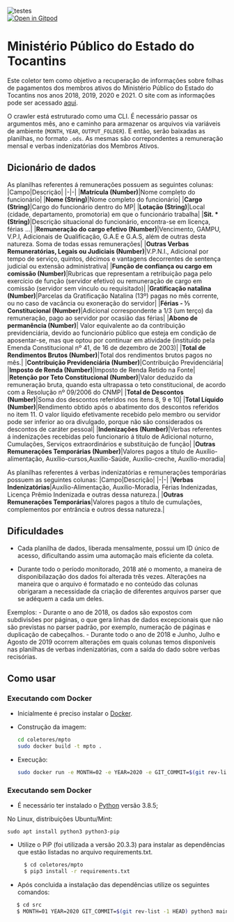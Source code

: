 
![testes](https://github.com/dadosjusbr/coletor-MPTO/actions/workflows/docker-publish.yml/badge.svg)    
[![Open in Gitpod](https://gitpod.io/button/open-in-gitpod.svg)](https://gitpod.io/#https://github.com/dadosjusbr/coletor-MPTO)

# Ministério Público do Estado do Tocantins

Este coletor tem como objetivo a recuperação de informações sobre folhas de pagamentos dos membros ativos do Ministério Público do Estado do Tocantins nos anos 2018, 2019, 2020 e 2021. O site com as informações pode ser acessado [aqui](https://mpto.mp.br/transparencia/webdocs).

O crawler está estruturado como uma CLI. É necessário passar os argumentos mês, ano e caminho para armazenar os arquivos via variáveis de ambiente (`MONTH`, `YEAR`, `OUTPUT_FOLDER`). E então, serão baixadas as planilhas, no formato `.ods`. As mesmas são correpondentes a remuneração mensal e verbas indenizatórias dos Membros Ativos.

## Dicionário de dados
As planilhas referentes á remunerações possuem as seguintes colunas:
|Campo|Descrição|
|-|-|
|**Matrícula (Number)**|Nome completo do funcionário|
|**Nome (String)**|Nome completo do funcionário|
|**Cargo (String)**|Cargo do funcionário dentro do MP|
|**Lotação (String)**|Local (cidade, departamento, promotoria) em que o funcionário trabalha|
|**Sit. * (String)**|Descrição situacional do funcionário, encontra-se em licença, férias ...|
|**Remuneração do cargo efetivo (Number)**|Vencimento, GAMPU, V.P.I, Adicionais de Qualificação, G.A.E e G.A.S, além de outras desta natureza. Soma de todas essas remunerações|
|**Outras Verbas Remuneratórias, Legais ou  Judiciais (Number)**|V.P.N.I., Adicional por tempo de serviço, quintos, décimos e vantagens decorrentes de sentença judicial ou extensão administrativa|
|**Função de confiança ou cargo em comissão (Number)**|Rubricas que representam a retribuição paga pelo exercício de função (servidor efetivo) ou remuneração de cargo em comissão (servidor sem vínculo ou requisitado)|
|**Gratificação natalina (Number)**|Parcelas da Gratificação Natalina (13º) pagas no mês corrente, ou no caso de vacância ou exoneração do servidor|
|**Férias - ⅓ Constitucional (Number)**|Adicional correspondente a 1/3 (um terço) da remuneração, pago ao servidor por ocasião das férias|
|**Abono de permanência (Number)**| Valor equivalente ao da contribuição previdenciária, devido ao funcionário público que esteja em condição de aposentar-se, mas que optou por continuar em atividade (instituído pela Emenda Constitucional nº 41, de 16 de dezembro de 2003)|
|**Total de Rendimentos Brutos (Number)**|Total dos rendimentos brutos pagos no mês.|
|**Contribuição Previdenciária (Number)**|Contribuição Previdenciária|
|**Imposto de Renda (Number)**|Imposto de Renda Retido na Fonte|
|**Retenção por Teto Constitucional (Number)**|Valor deduzido da remuneração bruta, quando esta ultrapassa o teto constitucional, de acordo com a Resolução nº 09/2006 do CNMP|
|**Total de Descontos (Number)**|Soma dos descontos referidos nos itens 8, 9 e 10|
|**Total Líquido (Number)**|Rendimento obtido após o abatimento dos descontos referidos no item 11. O valor líquido efetivamente recebido pelo membro ou servidor pode ser inferior ao ora divulgado, porque não são considerados os descontos de caráter pessoal|
|**Indenizações (Number)**|Verbas referentes á indenizações recebidas pelo funcionario á titulo de Adicional noturno, Cumulações, Serviços extraordinários e substituição de função|
|**Outras Remunerações Temporárias (Number)**|Valores pagos a título de Auxílio-alimentação, Auxílio-cursos,Auxílio-Saúde, Auxílio-creche, Auxílio-moradia|


As planilhas referentes á verbas indenizatórias e remunerações temporárias possuem as seguintes colunas:
|Campo|Descrição|
|-|-|
|**Verbas Indenizatórias**|Auxílio-Alimentação, Auxílio-Moradia, Férias Indenizadas, Licença Prêmio Indenizada e outras dessa natureza.|
|**Outras Remunerações Temporárias**|Valores pagos a título de cumulações, complementos por entrância e outros dessa natureza.|

## Dificuldades 

- Cada planilha de dados, liberada mensalmente, possui um ID único de acesso, dificultando assim uma automação mais eficiente da coleta.

- Durante todo o período monitorado, 2018 até o momento, a maneira de disponibilazação dos dados foi alterada três vezes. Alterações na maneira que o arquivo é formatado e no conteúdo das colunas obrigaram a necessidade da criação de diferentes arquivos parser que se adéquem a cada um deles.

Exemplos:
    - Durante o ano de 2018, os dados são expostos com subdivisões por páginas, o que gera linhas de dados excepcionais que não são previstas no parser padrão, por exemplo, numeração de páginas e duplicação de cabeçalhos.
    - Durante todo o ano de 2018 e Junho, Julho e Agosto de 2019 ocorrem alterações em quais colunas temos disponíveis nas planilhas de verbas indenizatórias, com a saída do dado sobre verbas recisórias.


## Como usar

 ### Executando com Docker

 - Inicialmente é preciso instalar o [Docker](https://docs.docker.com/install/). 

 - Construção da imagem:

    ```sh
    cd coletores/mpto
    sudo docker build -t mpto .
    ```
 - Execução:
 
    ```sh
    sudo docker run -e MONTH=02 -e YEAR=2020 -e GIT_COMMIT=$(git rev-list -1 HEAD) mpto 
    ```

 ### Executando sem Docker

 - É necessário ter instalado o [Python](https://www.python.org/downloads/release/python-385/) versão 3.8.5;
 
No Linux, distribuições Ubuntu/Mint:

```
sudo apt install python3 python3-pip
```

 - Utilize o PiP (foi utilizada a versão 20.3.3) para instalar as dependências que estão listadas no arquivo requirements.txt.
  
    ```sh
      $ cd coletores/mpto
      $ pip3 install -r requirements.txt
    ```

  - Após concluida a instalação das dependências utilize os seguintes comandos:  

   ```sh
      $ cd src
      $ MONTH=01 YEAR=2020 GIT_COMMIT=$(git rev-list -1 HEAD) python3 main.py